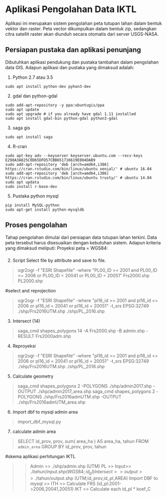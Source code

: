 ﻿# Aplikasi Pengolahan Data IKTL
Aplikasi ini merupakan sistem pengolahan peta tutupan lahan dalam bentuk vektor dan raster. Peta vector dikumpulkan dalam bentuk zip, sedangkan citra satellit raster akan diunduh secara otomatis dari server USGS-NASA. 

## Persiapan pustaka dan aplikasi penunjang
Dibutuhkan aplikasi pendukung dan pustaka tambahan dalam pengolahan data GIS. Adapun aplikasi dan pustaka yang dimaksud adalah:
1. Python 2.7 atau 3.5
```
sudo apt install python-dev pyhon3-dev
```
2. gdal dan python-gdal
```
sudo add-apt-repository -y ppa:ubuntugis/ppa
sudo apt update
sudo apt upgrade # if you already have gdal 1.11 installed
sudo apt install gdal-bin python-gdal python3-gdal
```
3. saga gis
```
sudo apt install saga
```
4. R-cran
```
sudo apt-key adv --keyserver keyserver.ubuntu.com --recv-keys E298A3A825C0D65DFD57CBB651716619E084DAB9
sudo add-apt-repository 'deb [arch=amd64,i386] https://cran.rstudio.com/bin/linux/ubuntu xenial/' # ubuntu 16.04
sudo add-apt-repository 'deb [arch=amd64,i386] https://cran.rstudio.com/bin/linux/ubuntu trusty/' # ubuntu 14.04
sudo apt updata
sudo install r-base-dev
```
5. Pustaka python mysql
```
pip install MySQL-python
sudo apt-get install python-mysqldb
```

## Proses pengolahan
Tahap pengolahan dimulai dari persiapan data tutupan lahan terkini. Data peta tersebut harus disesuaikan dengan kebutuhan sistem. Adapun kriteria yang dimaksud meliputi: Proyeksi peta = WGS84:
###
2. Script Select file by attribute and save to file.
> ogr2ogr -f "ESRI Shapefile" -where "PL00_ID >= 2001 and PL00_ID <= 2006 or PL00_ID = 20041 or PL00_ID = 20051" Frs2000.shp PL2000.shp

#select and reprojection
> ogr2ogr -f "ESRI Shapefile" -where "pl16_id >= 2001 and pl16_id <= 2006 or pl16_id = 20041 or pl16_id = 20051" -t_srs EPSG:32749 ./shp/Frs2016UTM.shp ./shp/PL_2016.shp

3. Intersect (14)
> saga_cmd shapes_polygons 14 -A Frs2000.shp -B admin.shp -RESULT Frs2000adm.shp
 
4. Reproyeksi
> ogr2ogr -f "ESRI Shapefile" -where "pl16_id >= 2001 and pl16_id <= 2006 or pl16_id = 20041 or pl16_id = 20051" -t_srs EPSG:32749 ./shp/Frs2016UTM.shp ./shp/PL_2016.shp


5. Calculate geometry
> saga_cmd shapes_polygons 2 -POLYGONS ./shp/admin2017.shp -OUTPUT ./shp/admin2017_area.shp 
> saga_cmd shapes_polygons 2 -POLYGONS ./shp/Frs2016admUTM.shp -OUTPUT ./shp/Frs2016admUTM_area.shp


6. Import dbf to mysql admin area
> import_dbf_mysql.py

7. calculate admin area
> SELECT id_prov, prov, sum( area_ha ) AS area_ha, tahun FROM `admin_area` 
> GROUP BY id_prov, prov, tahun

#skema aplikasi perhitungan IKTL
>> Admin >> ./shp/admin.shp (UTM)
>> PL >> Input>> ./$tahun/input.shp (WGS84;id_pl)
>> Intersect >> output >>./$tahun/output.shp (UTM;id_prov,id_pl,AREA)
>> Import DBF to mysql >>
ITH >> Calculate FRS (id_pl:2001->2006,20041,20051)
IKT >> Calculate each id_pl * koef_C 



